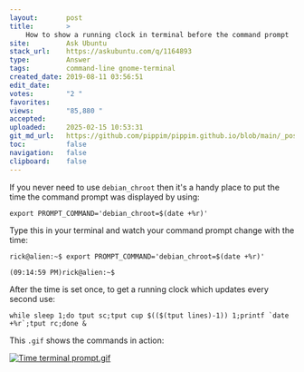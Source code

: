 ```yaml
---
layout:       post
title:        >
    How to show a running clock in terminal before the command prompt
site:         Ask Ubuntu
stack_url:    https://askubuntu.com/q/1164893
type:         Answer
tags:         command-line gnome-terminal
created_date: 2019-08-11 03:56:51
edit_date:    
votes:        "2 "
favorites:    
views:        "85,880 "
accepted:     
uploaded:     2025-02-15 10:53:31
git_md_url:   https://github.com/pippim/pippim.github.io/blob/main/_posts/2019/2019-08-11-How-to-show-a-running-clock-in-terminal-before-the-command-prompt.md
toc:          false
navigation:   false
clipboard:    false
---
```


If you never need to use `debian_chroot` then it's a handy place to put the time the command prompt was displayed by using:

``` 
export PROMPT_COMMAND='debian_chroot=$(date +%r)'
```

Type this in your terminal and watch your command prompt change with the time:

``` 
rick@alien:~$ export PROMPT_COMMAND='debian_chroot=$(date +%r)'

(09:14:59 PM)rick@alien:~$ 
```

After the time is set once, to get a running clock which updates every second use:

``` 
while sleep 1;do tput sc;tput cup $(($(tput lines)-1)) 1;printf `date +%r`;tput rc;done &
```

This `.gif` shows the commands in action:

[![Time terminal prompt.gif][1]][1]


  [1]: https://pippim.github.io/assets/img/posts/2019/QuLC2.gif
